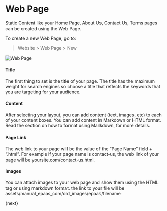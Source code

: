 <!-- add-breadcrumbs -->
# Web Page

<p class="lead">Static Content like your Home Page, About Us, Contact Us, Terms pages can be created using the Web Page. </p>

To create a new Web Page, go to:

> Website > Web Page > New

<img class="screenshot" alt="Web Page" src="{{docs_base_url}}/assets/img/website/web-page.png">

#### Title

The first thing to set is the title of your page. The title has the maximum
weight for search engines so choose a title that reflects the keywords that
you are targeting for your audience.

#### Content

After selecting your layout, you can add content (text, images, etc) to each
of your content boxes. You can add content in Markdown or HTML format. Read
the section on how to format using Markdown, for more details.

#### Page Link

The web link to your page will be the value of the “Page Name” field +
“.html”. For example if your page name is contact-us, the web link of your
page will be yoursite.com/contact-us.html.

#### Images

You can attach images to your web page and show them using the  HTML tag or
using markdown format. the link to your file will be assets/manual_epaas_com/old_images/epaas/filename

{next}
